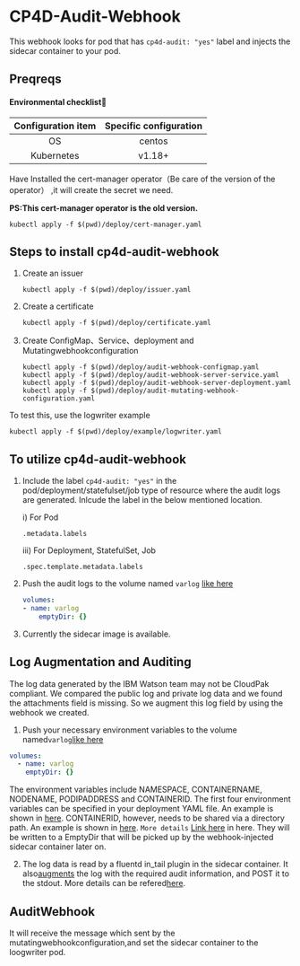 # CP4D-Audit-Webhook

This webhook looks for pod that has `cp4d-audit: "yes"` label and injects the sidecar container to your pod.

## Preqreqs

#### Environmental checklist🧾

| Configuration item | Specific configuration |
| :----------------: | :--------------------: |
|         OS         |         centos         |
|     Kubernetes     |         v1.18+         |

Have Installed the cert-manager operator（Be care of the version of the operator）  ,it will create the secret we need.

**PS:This cert-manager operator is the old version.**

```shell
kubectl apply -f $(pwd)/deploy/cert-manager.yaml
```



## Steps to install cp4d-audit-webhook

1. Create an issuer

   ```shell
   kubectl apply -f $(pwd)/deploy/issuer.yaml
   ```

   

2. Create a certificate

   ```shell
   kubectl apply -f $(pwd)/deploy/certificate.yaml
   ```

3. Create ConfigMap、Service、deployment and Mutatingwebhookconfiguration

   ```shell
   kubectl apply -f $(pwd)/deploy/audit-webhook-configmap.yaml
   kubectl apply -f $(pwd)/deploy/audit-webhook-server-service.yaml
   kubectl apply -f $(pwd)/deploy/audit-webhook-server-deployment.yaml
   kubectl apply -f $(pwd)/deploy/audit-mutating-webhook-configuration.yaml
   ```



To test this, use the logwriter example

```shell
kubectl apply -f $(pwd)/deploy/example/logwriter.yaml
```

## To utilize cp4d-audit-webhook

1. Include the label `cp4d-audit: "yes"` in the pod/deployment/statefulset/job type of resource where the audit logs are generated. Inlcude the label in the below mentioned location.
   
   i) For Pod
   
   `.metadata.labels`
   
   iii) For Deployment, StatefulSet, Job
   
   `.spec.template.metadata.labels`
2. Push the audit logs to the volume named `varlog` [like here](deploy/example/logwriter.yaml)
   
   ```yaml
   volumes:
   - name: varlog
       emptyDir: {}
   ```
3. Currently the sidecar image is available.

## Log Augmentation and Auditing

The log data generated by the IBM Watson team may not be CloudPak compliant. We compared the public log and private log data and we found the attachments field is missing. So we augment this log field by using the webhook we created.

1. Push your necessary environment variables to the volume named`varlog`[like here](deploy/example/logwriter.yaml)

```yaml
volumes:
  - name: varlog
    emptyDir: {}
```

The environment variables include NAMESPACE, CONTAINERNAME, NODENAME, PODIPADDRESS and CONTAINERID. 
The first four environment variables can be specified in your deployment YAML file. An example is shown in [here](deploy/example/logwriter.yaml). 
CONTAINERID, however, needs to be shared via a directory path. An example is shown in [here](logwriter/writer.sh).
`More details` [Link here](https://github.ibm.com/PrivateCloud-analytics/zen-dev-test-utils/blob/gh-pages/docs/audit-logging.md#adding-system-environment-variables) in here.
They will be written to a EmptyDir that will be picked up by the webhook-injected sidecar container later on.


2. The log data is read by a fluentd in_tail plugin in the sidecar container. It also[augments](fluentd/example.rb) the log with the required audit information, and POST it to the stdout.
   More details can be refered[here](fluentd/fluent.conf).

## AuditWebhook

It will receive the message which sent by the mutatingwebhookconfiguration,and set the sidecar container to the loogwriter pod.
